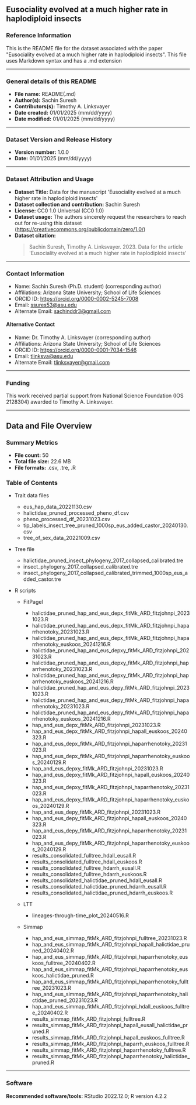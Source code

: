 ## Eusociality evolved at a much higher rate in haplodiploid insects

### Reference Information
This is the README file for the dataset associated with the paper "Eusociality evolved at a much higher rate in haplodiploid insects". This file uses Markdown syntax and has a .md extension

---
### General details of this README

* **File name:** README(.md)
* **Author(s):** Sachin Suresh
* **Contributors(s):** Timothy A. Linksvayer
* **Date created:** 01/01/2025 (mm/dd/yyyy)
* **Date modified:** 01/01/2025 (mm/dd/yyyy)
---
### Dataset Version and Release History

* **Version number:** 1.0.0
* **Date:** 01/01/2025 (mm/dd/yyyy)
---
### Dataset Attribution and Usage

* **Dataset Title:** Data for the manuscript 'Eusociality evolved at a much higher rate in haplodiploid insects'
* **Dataset collection and contribution:** Sachin Suresh
* **License:** CC0 1.0 Universal (CC0 1.0)
* **Dataset usage:** The authors sincerely request the researchers to reach out for re-using this dataset (https://creativecommons.org/publicdomain/zero/1.0/)
* **Dataset citation:**
    > Sachin Suresh, Timothy A. Linksvayer. 2023. Data for the article 'Eusociality evolved at a much higher rate in haplodiploid insects'
---
### Contact Information
  * Name: Sachin Suresh (Ph.D. student) (corresponding author)
  * Affiliations: Arizona State University; School of Life Sciences
  * ORCID ID: https://orcid.org/0000-0002-5245-7008
  * Email: ssures53@asu.edu
  * Alternate Email: sachinddr3@gmail.com

#### Alternative Contact
  * Name: Dr. Timothy A. Linksvayer (corresponding author)
  * Affiliations: Arizona State University; School of Life Sciences
  * ORCID ID: https://orcid.org/0000-0001-7034-1546
  * Email: tlinksva@asu.edu
  * Alternate Email: tlinksvayer@gmail.com
- - -
### Funding
This work received partial support from National Science Foundation (IOS 2128304) awarded to Timothy A. Linksvayer.
- - -

## Data and File Overview
### Summary Metrics
* **File count:** 50
* **Total file size:** 22.6 MB
* **File formats:** .csv, .tre, .R
 
### Table of Contents

* Trait data files
  * eus_hap_data_20221130.csv
  * halictidae_pruned_processed_pheno_df.csv
  * pheno_processed_df_20231023.csv
  * tip_labels_insect_tree_pruned_1000sp_eus_added_castor_20240130.csv
  * tree_of_sex_data_20221009.csv

* Tree file
  * halictidae_pruned_insect_phylogeny_2017_collapsed_calibrated.tre
  * insect_phylogeny_2017_collapsed_calibrated.tre
  * insect_phylogeny_2017_collapsed_calibrated_trimmed_1000sp_eus_added_castor.tre
  
* R scripts
  * FitPagel
    * halictidae_pruned_hap_and_eus_depx_fitMk_ARD_fitzjohnpi_20231023.R
    * halictidae_pruned_hap_and_eus_depx_fitMk_ARD_fitzjohnpi_haparrhenotoky_20231023.R
    * halictidae_pruned_hap_and_eus_depx_fitMk_ARD_fitzjohnpi_haparrhenotoky_euskoos_20241216.R
    * halictidae_pruned_hap_and_eus_depxy_fitMk_ARD_fitzjohnpi_20231023.R
    * halictidae_pruned_hap_and_eus_depxy_fitMk_ARD_fitzjohnpi_haparrhenotoky_20231023.R
    * halictidae_pruned_hap_and_eus_depxy_fitMk_ARD_fitzjohnpi_haparrhenotoky_euskoos_20241216.R
    * halictidae_pruned_hap_and_eus_depy_fitMk_ARD_fitzjohnpi_20231023.R
    * halictidae_pruned_hap_and_eus_depy_fitMk_ARD_fitzjohnpi_haparrhenotoky_20231023.R
    * halictidae_pruned_hap_and_eus_depy_fitMk_ARD_fitzjohnpi_haparrhenotoky_euskoos_20241216.R
    * hap_and_eus_depx_fitMk_ARD_fitzjohnpi_20231023.R
    * hap_and_eus_depx_fitMk_ARD_fitzjohnpi_hapall_euskoos_20240323.R
    * hap_and_eus_depx_fitMk_ARD_fitzjohnpi_haparrhenotoky_20231023.R
    * hap_and_eus_depx_fitMk_ARD_fitzjohnpi_haparrhenotoky_euskoos_20240129.R
    * hap_and_eus_depxy_fitMk_ARD_fitzjohnpi_20231023.R
    * hap_and_eus_depxy_fitMk_ARD_fitzjohnpi_hapall_euskoos_20240323.R
    * hap_and_eus_depxy_fitMk_ARD_fitzjohnpi_haparrhenotoky_20231023.R
    * hap_and_eus_depxy_fitMk_ARD_fitzjohnpi_haparrhenotoky_euskoos_20240129.R
    * hap_and_eus_depy_fitMk_ARD_fitzjohnpi_20231023.R
    * hap_and_eus_depy_fitMk_ARD_fitzjohnpi_hapall_euskoos_20240323.R
    * hap_and_eus_depy_fitMk_ARD_fitzjohnpi_haparrhenotoky_20231023.R
    * hap_and_eus_depy_fitMk_ARD_fitzjohnpi_haparrhenotoky_euskoos_20240129.R
    * results_consolidated_fulltree_hdall_eusall.R
    * results_consolidated_fulltree_hdall_euskoos.R
    * results_consolidated_fulltree_hdarrh_eusall.R
    * results_consolidated_fulltree_hdarrh_euskoos.R
    * results_consolidated_halictidae_pruned_hdall_eusall.R
    * results_consolidated_halictidae_pruned_hdarrh_eusall.R
    * results_consolidated_halictidae_pruned_hdarrh_euskoos.R
    
  * LTT
    * lineages-through-time_plot_20240516.R
    
  * Simmap
    * hap_and_eus_simmap_fitMk_ARD_fitzjohnpi_fulltree_20231023.R
    * hap_and_eus_simmap_fitMk_ARD_fitzjohnpi_hapall_halictidae_pruned_20240402.R
    * hap_and_eus_simmap_fitMk_ARD_fitzjohnpi_haparrhenotoky_euskoos_fulltree_20240402.R
    * hap_and_eus_simmap_fitMk_ARD_fitzjohnpi_haparrhenotoky_euskoos_halictidae_pruned.R
    * hap_and_eus_simmap_fitMk_ARD_fitzjohnpi_haparrhenotoky_fulltree_20231023.R
    * hap_and_eus_simmap_fitMk_ARD_fitzjohnpi_haparrhenotoky_halictidae_pruned_20231023.R
    * hap_and_eus_simmap_fitMk_ARD_fitzjohnpi_hdall_euskoos_fulltree_20240402.R
    * results_simmap_fitMk_ARD_fitzjohnpi_fulltree.R
    * results_simmap_fitMk_ARD_fitzjohnpi_hapall_eusall_halictidae_pruned.R
    * results_simmap_fitMk_ARD_fitzjohnpi_hapall_euskoos_fulltree.R
    * results_simmap_fitMk_ARD_fitzjohnpi_haparrh_euskoos_fulltree.R
    * results_simmap_fitMk_ARD_fitzjohnpi_haparrhenotoky_fulltree.R
    * results_simmap_fitMk_ARD_fitzjohnpi_haparrhenotoky_halictidae_pruned.R

---
### Software
**Recommended software/tools:** RStudio 2022.12.0; R version 4.2.2